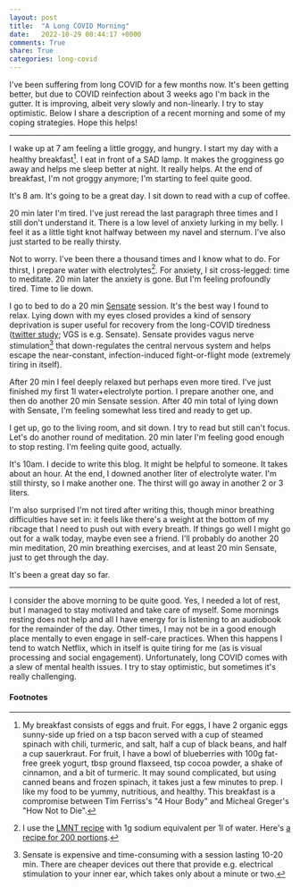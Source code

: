 ```yaml
---
layout: post
title:  "A Long COVID Morning"
date:   2022-10-29 00:44:17 +0000
comments: True
share: True
categories: long-covid
---
```


I've been suffering from long COVID for a few months now. It's been getting better, but due to COVID reinfection about 3 weeks ago I'm back in the gutter. It is improving, albeit very slowly and non-linearly. I try to stay optimistic. Below I share a description of a recent morning and some of my coping strategies. Hope this helps!

---

I wake up at 7 am feeling a little groggy, and hungry.
I start my day with a healthy breakfast[^breakfast].
I eat in front of a SAD lamp. It makes the grogginess go away and helps me sleep better at night. It really helps. At the end of breakfast, I'm not groggy anymore; I'm starting to feel quite good.

[^breakfast]: My breakfast consists of eggs and fruit. For eggs, I have 2 organic eggs sunny-side up fried on a tsp bacon served with a cup of steamed spinach with chili, turmeric, and salt, half a cup of black beans, and half a cup sauerkraut. For fruit, I have a bowl of blueberries with 100g fat-free greek yogurt, tbsp ground flaxseed, tsp cocoa powder, a shake of cinnamon, and a bit of turmeric. It may sound complicated, but using canned beans and frozen spinach, it takes just a few minutes to prep. I like my food to be yummy, nutritious, and healthy. This breakfast is a compromise between Tim Ferriss's "4 Hour Body" and Micheal Greger's "How Not to Die".

It's 8 am.
It's going to be a great day.
I sit down to read with a cup of coffee.

20 min later I'm tired. I've just reread the last paragraph three times and I
still don't understand it. There is a low level of anxiety lurking in my belly.
I feel it as a little tight knot halfway between my navel and sternum.
I've also just started to be really thirsty.

Not to worry. I've been there a thousand times and I know what to do.
For thirst, I prepare water with electrolytes[^electrolytes].
For anxiety, I sit cross-legged: time to meditate.
20 min later the anxiety is gone. But I'm feeling profoundly tired.
Time to lie down.

[^electrolytes]: I use the [LMNT recipe](https://drinklmnt.com/blogs/health/the-best-homemade-electrolyte-drink-for-dehydration) with 1g sodium equivalent per 1l of water. Here's [a recipe for 200 portions](https://docs.google.com/document/d/1JeQcUnEv6Sz6PJnuP59c4cZ9iBqBr2AA_otpm1RkdvE/edit?usp=sharing).

I go to bed to do a 20 min [Sensate](https://www.getsensate.com) session. It's the best way I found to relax.
Lying down with my eyes closed provides a kind of sensory deprivation is super useful for recovery from the long-COVID tiredness ([twitter study](https://twitter.com/organichemusic/status/1582318635460485122?t=feJK9kW5n8rz1duKvm5shQ&s=19); VGS is e.g. Sensate). Sensate provides vagus nerve stimulation[^VGS] that down-regulates the central nervous system and helps escape the near-constant, infection-induced fight-or-flight mode (extremely
tiring in itself).

[^VGS]: Sensate is expensive and time-consuming with a session lasting 10-20 min. There are cheaper devices out there that provide e.g. electrical stimulation to your inner ear, which takes only about a minute or two.

After 20 min I feel deeply relaxed but perhaps even more tired.
I've just finished my first 1l water+electrolyte portion.
I prepare another one, and then do another 20 min Sensate session.
After 40 min total of lying down with Sensate, I'm feeling somewhat less tired and ready to get up.

I get up, go to the living room, and sit down. I try to read but still can't focus.
Let's do another round of meditation.
20 min later I'm feeling good enough to stop resting. I'm feeling quite good, actually.

It's 10am. I decide to write this blog. It might be helpful to someone. It takes about
an hour. At the end, I downed another liter of electrolyte water. I'm still thirsty, so I make another one. The thirst will go away in another 2 or 3 liters.

I'm also surprised I'm not tired after writing this, though minor breathing difficulties have set in: it feels like there's a weight at the bottom of my ribcage that I need to push out with every breath.
If things go well I might go out for a walk today, maybe even see a friend.
I'll probably do another 20 min meditation, 20 min breathing exercises, and at least 20 min
Sensate, just to get through the day.

It's been a great day so far.

---

I consider the above morning to be quite good. Yes, I needed a lot of rest, but I managed to stay motivated and take care of myself. Some mornings resting does not help and all I have energy for is listening to an audiobook for the remainder of the day. Other times, I may not be in a good enough place mentally to even engage in self-care practices. When this happens I tend to watch Netflix, which in itself is quite tiring for me (as is visual processing and social engagement). Unfortunately, long COVID comes with a slew of mental health issues. I try to stay optimistic, but sometimes it's really challenging.

#### Footnotes
